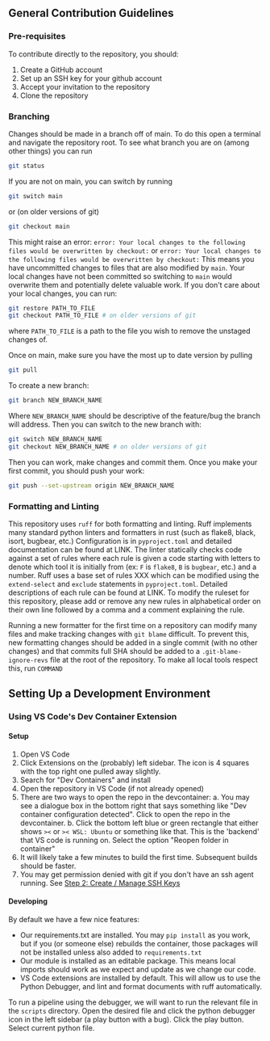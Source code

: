 ## General Contribution Guidelines

### Pre-requisites

To contribute directly to the repository, you should:
1. Create a GitHub account
2. Set up an SSH key for your github account
3. Accept your invitation to the repository
4. Clone the repository

### Branching

Changes should be made in a branch off of main. To do this open a terminal and navigate the repository root.
To see what branch you are on (among other things) you can run 
```bash
git status
```
If you are not on main, you can switch by running
```bash
git switch main
```
or (on older versions of git)
```bash
git checkout main
```
This might raise an error: `error: Your local changes to the following files would be overwritten by checkout:` or `error: Your local changes to the following files would be overwritten by checkout:`
This means you have uncommitted changes to files that are also modified by `main`. Your local changes have not been committed so switching to `main` would overwrite them and potentially delete valuable work. If you don't care about your local changes, you can run:
```bash
git restore PATH_TO_FILE
git checkout PATH_TO_FILE # on older versions of git
```
where `PATH_TO_FILE` is a path to the file you wish to remove the unstaged changes of. 

Once on main, make sure you have the most up to date version by pulling
```bash
git pull
```
To create a new branch:
```bash
git branch NEW_BRANCH_NAME
```
Where  `NEW_BRANCH_NAME` should be descriptive of the feature/bug the branch will address. Then you can switch to the new branch with:
```bash
git switch NEW_BRANCH_NAME
git checkout NEW_BRANCH_NAME # on older versions of git
```
Then you can work, make changes and commit them. Once you make your first commit, you should push your work:
```bash
git push --set-upstream origin NEW_BRANCH_NAME
```


### Formatting and Linting

This repository uses `ruff` for both formatting and linting. Ruff implements many standard python linters and formatters in rust (such as flake8, black, isort, bugbear, etc.) Configuration is in `pyproject.toml` and detailed documentation can be found at LINK. The linter statically checks code against a set of rules where each rule is given a code starting with letters to denote which tool it is initially from (ex: `F` is `flake8`, `B` is `bugbear`, etc.) and a number. Ruff uses a base set of rules XXX which can be modified using the `extend-select` and `exclude` statements in `pyproject.toml`. Detailed descriptions of each rule can be found at LINK. To modify the ruleset for this repository, please add or remove any new rules in alphabetical order on their own line followed by a comma and a comment explaining the rule. 

Running a new formatter for the first time on a repository can modify many files and make tracking changes with `git blame` difficult. To prevent this, new formatting changes should be added in a single commit (with no other changes) and that commits full SHA should be added to a `.git-blame-ignore-revs` file at the root of the repository. To make all local tools respect this, run `COMMAND`


## Setting Up a Development Environment

### Using VS Code's Dev Container Extension

#### Setup
1. Open VS Code
2. Click Extensions on the (probably) left sidebar. The icon is 4 squares with the top right one pulled away slightly. 
3. Search for "Dev Containers" and install
4. Open the repository in VS Code (if not already opened)
5. There are two ways to open the repo in the devcontainer:
    a. You may see a dialogue box in the bottom right that says something like "Dev container configuration detected". Click to open the repo in the devcontainer. 
    b. Click the bottom left blue or green rectangle that either shows `><` or `>< WSL: Ubuntu` or something like that. This is the 'backend' that VS code is running on. Select the option "Reopen folder in container"
6. It will likely take a few minutes to build the first time. Subsequent builds should be faster. 
7. You may get permission denied with git if you don't have an ssh agent running. See [Step 2: Create / Manage SSH Keys](https://github.com/dsi-clinic/the-clinic/blob/main/tutorials/slurm.md#step-2-create--manage-ssh-keys)

#### Developing
By default we have a few nice features:
- Our requirements.txt are installed. You may `pip install` as you work, but if you (or someone else) rebuilds the container, those packages will not be installed unless also added to `requirements.txt`
- Our module is installed as an editable package. This means local imports should work as we expect and update as we change our code. 
- VS Code extensions are installed by default. This will allow us to use the Python Debugger, and lint and format documents with ruff automatically.

To run a pipeline using the debugger, we will want to run the relevant file in the `scripts` directory. Open the desired file and click the python debugger icon in the left sidebar (a play button with a bug). Click the play button. Select current python file. 
